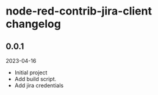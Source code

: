 # node-red-contrib-jira-client changelog

## 0.0.1

2023-04-16

- Initial project
- Add build script.
- Add jira credentials
